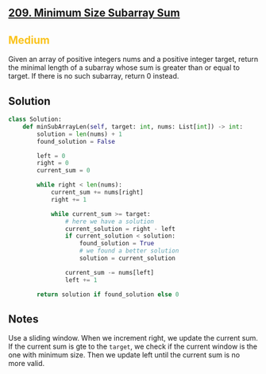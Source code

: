 ## [209. Minimum Size Subarray Sum](https://leetcode.com/problems/minimum-size-subarray-sum/)

<h2 style="color:#fac31d">Medium</h2>

Given an array of positive integers nums and a positive integer target, return the minimal length of a 
subarray whose sum is greater than or equal to target. If there is no such subarray, return 0 instead.

## Solution
```python
class Solution:
    def minSubArrayLen(self, target: int, nums: List[int]) -> int:
        solution = len(nums) + 1
        found_solution = False

        left = 0
        right = 0
        current_sum = 0

        while right < len(nums):
            current_sum += nums[right]
            right += 1

            while current_sum >= target:
                # here we have a solution
                current_solution = right - left
                if current_solution < solution:
                    found_solution = True
                    # we found a better solution
                    solution = current_solution

                current_sum -= nums[left]
                left += 1

        return solution if found_solution else 0
```

## Notes
Use a sliding window. When we increment right, we update the current sum. If the current sum is gte to the `target`, we check if the current window is the one with minimum size. Then we update left until the current sum is no more valid.
